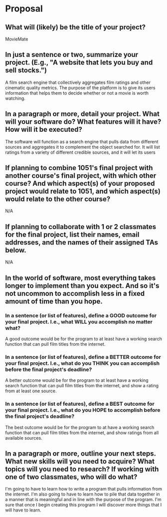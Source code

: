 # Proposal

## What will (likely) be the title of your project?

MovieMate


## In just a sentence or two, summarize your project. (E.g., "A website that lets you buy and sell stocks.")

A film search engine that collectively aggregates film ratings and other cinematic quality metrics. The purpose of the platform is to give its users information that helps them to decide whether or not a movie is worth watching. 


## In a paragraph or more, detail your project. What will your software do? What features will it have? How will it be executed?

The software will function as a search engine that pulls data from different sources and aggregates it to complement the object searched for. It will list ratings from a variety of different credible sources, and it will let its users


## If planning to combine 1051's final project with another course's final project, with which other course? And which aspect(s) of your proposed project would relate to 1051, and which aspect(s) would relate to the other course?

N/A


## If planning to collaborate with 1 or 2 classmates for the final project, list their names, email addresses, and the names of their assigned TAs below.

N/A


## In the world of software, most everything takes longer to implement than you expect. And so it's not uncommon to accomplish less in a fixed amount of time than you hope.



### In a sentence (or list of features), define a GOOD outcome for your final project. I.e., what WILL you accomplish no matter what?

A good outcome would be for the program to at least have a working search function that can pull film titles from the internet. 


### In a sentence (or list of features), define a BETTER outcome for your final project. I.e., what do you THINK you can accomplish before the final project's deadline?

A better outcome would be for the program to at least have a working search function that can pull film titles from the internet, and show a rating from at least one source.


### In a sentence (or list of features), define a BEST outcome for your final project. I.e., what do you HOPE to accomplish before the final project's deadline?

The best outcome would be for the program to at have a working search function that can pull film titles from the internet, and show ratings from all available sources.



## In a paragraph or more, outline your next steps. What new skills will you need to acquire? What topics will you need to research? If working with one of two classmates, who will do what?

I'm going to have to learn how to write a program that pulls information from the internet. I'm also going to have to learn how to pile that 
data together in a manner that is meaningful and in line with the purpose of the program. I'm sure that once I begin creating this program 
I wlll discover more things that I will have to learn. 